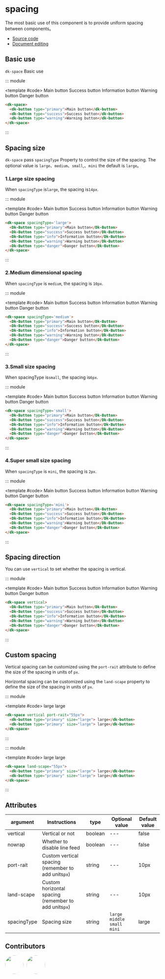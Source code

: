 # spacing

The most basic use of this component is to provide uniform spacing between components。

- [Source code](https://github.com/dk-plus-ui/dk-plus-ui/tree/master/packages/components/dkspace)
- [Document editing](https://github.com/dk-plus-ui/dk-plus-ui/blob/master/docs/en/components/space.md)

## Basic use

`dk-space` Basic use

::: module

<template #code>
<dk-space>
  <Dk-Button type="primary">Main button</Dk-Button>
  <Dk-Button type="success">Success button</Dk-Button>
  <Dk-Button type="info">Information button</Dk-Button>
  <Dk-Button type="warning">Warning button</Dk-Button>
  <Dk-Button type="danger">Danger button</Dk-Button>
</dk-space>
</template>

```html
<dk-space>
  <dk-button type="primary">Main button</dk-button>
  <dk-button type="success">Success button</dk-button>
  <dk-button type="warning">Warning button</dk-button>
</dk-space>
```

:::

## Spacing size

`dk-space` pass `spacingType` Property to control the size of the spacing. The optional value is `large`、`medium`、`small`,、`mini` the default is `large`。

### 1.Large size spacing

When `spacingType` is`large`, the spacing is`14px`.

::: module

<template #code>
<dk-space spacingType='large'>
  <Dk-Button type="primary">Main button</Dk-Button>
  <Dk-Button type="success">Success button</Dk-Button>
  <Dk-Button type="info">Information button</Dk-Button>
  <Dk-Button type="warning">Warning button</Dk-Button>
  <Dk-Button type="danger">Danger button</Dk-Button>
</dk-space>
</template>

```html
<dk-space spacingType='large'>
  <Dk-Button type="primary">Main button</Dk-Button>
  <Dk-Button type="success">Success button</Dk-Button>
  <Dk-Button type="info">Information button</Dk-Button>
  <Dk-Button type="warning">Warning button</Dk-Button>
  <Dk-Button type="danger">Danger button</Dk-Button>
</dk-space>
```

:::

### 2.Medium dimensional spacing

When `spacingType` is `medium`, the spacing is `10px`.

::: module

<template #code>
<dk-space spacingType='medium'>
  <Dk-Button type="primary">Main button</Dk-Button>
  <Dk-Button type="success">Success button</Dk-Button>
  <Dk-Button type="info">Information button</Dk-Button>
  <Dk-Button type="warning">Warning button</Dk-Button>
  <Dk-Button type="danger">Danger button</Dk-Button>
</dk-space>
</template>

```html
<dk-space spacingType='medium'>
  <Dk-Button type="primary">Main button</Dk-Button>
  <Dk-Button type="success">Success button</Dk-Button>
  <Dk-Button type="info">Information button</Dk-Button>
  <Dk-Button type="warning">Warning button</Dk-Button>
  <Dk-Button type="danger">Danger button</Dk-Button>
</dk-space>
```

:::

### 3.Small size spacing

When spacingType is`small`, the spacing is`6px`.

::: module

<template #code>
<dk-space spacingType='small'>
  <Dk-Button type="primary">Main button</Dk-Button>
  <Dk-Button type="success">Success button</Dk-Button>
  <Dk-Button type="info">Information button</Dk-Button>
  <Dk-Button type="warning">Warning button</Dk-Button>
  <Dk-Button type="danger">Danger button</Dk-Button>
</dk-space>
</template>

```html
<dk-space spacingType='small'>
  <Dk-Button type="primary">Main button</Dk-Button>
  <Dk-Button type="success">Success button</Dk-Button>
  <Dk-Button type="info">Information button</Dk-Button>
  <Dk-Button type="warning">Warning button</Dk-Button>
  <Dk-Button type="danger">Danger button</Dk-Button>
</dk-space>
```

:::

### 4.Super small size spacing

When `spacingType` is `mini`, the spacing is `2px`.

::: module

<template #code>
<dk-space spacingType='mini'>
  <Dk-Button type="primary">Main button</Dk-Button>
  <Dk-Button type="success">Success button</Dk-Button>
  <Dk-Button type="info">Information button</Dk-Button>
  <Dk-Button type="warning">Warning button</Dk-Button>
  <Dk-Button type="danger">Danger button</Dk-Button>
</dk-space>
</template>

```html
<dk-space spacingType='mini'>
  <Dk-Button type="primary">Main button</Dk-Button>
  <Dk-Button type="success">Success button</Dk-Button>
  <Dk-Button type="info">Information button</Dk-Button>
  <Dk-Button type="warning">Warning button</Dk-Button>
  <Dk-Button type="danger">Danger button</Dk-Button>
</dk-space>
```

:::

## Spacing direction

You can use `vertical` to set whether the spacing is vertical.

::: module

<template #code>
<dk-space vertical>
  <Dk-Button type="primary">Main button</Dk-Button>
  <Dk-Button type="success">Success button</Dk-Button>
  <Dk-Button type="info">Information button</Dk-Button>
  <Dk-Button type="warning">Warning button</Dk-Button>
  <Dk-Button type="danger">Danger button</Dk-Button>
</dk-space>
</template>

```html
<dk-space vertical>
  <Dk-Button type="primary">Main button</Dk-Button>
  <Dk-Button type="success">Success button</Dk-Button>
  <Dk-Button type="info">Information button</Dk-Button>
  <Dk-Button type="warning">Warning button</Dk-Button>
  <Dk-Button type="danger">Danger button</Dk-Button>
</dk-space>
```

:::

## Custom spacing

Vertical spacing can be customized using the `port-rait` attribute to define the size of the spacing in units of `px`.

Horizontal spacing can be customized using the `land-scape` property to define the size of the spacing in units of `px`.

::: module

<template #code>
<dk-space vertical port-rait="55px">
  <dk-button type="primary" size="large"> large </dk-button>
  <dk-button type="primary" size="large"> large</dk-button>
</dk-space>
</template>

```html
<dk-space vertical port-rait="55px">
  <dk-button type="primary" size="large"> large</dk-button>
  <dk-button type="primary" size="large"> large</dk-button>
</dk-space>
```

:::

::: module

<template #code>
<dk-space land-scape="55px">
  <dk-button type="primary" size="large"> large</dk-button>
  <dk-button type="primary" size="large"> large</dk-button>
</dk-space>
</template>

```html
<dk-space land-scape="55px">
  <dk-button type="primary" size="large"> large</dk-button>
  <dk-button type="primary" size="large"> large</dk-button>
</dk-space>
```

:::

## Attributes

| argument | Instructions | type | Optional value | Default value |
| --- | --- | --- | --- | --- |
| vertical | Vertical or not | boolean | --- | false |
| nowrap | Whether to disable line feed | boolean | --- | false |
| port-rait | Custom vertical spacing (remember to add units`px`)| string | --- | 10px |
| land-scape | Custom horizontal spacing (remember to add units`px`) | string | --- | 10px |
| spacingType | Spacing size | string | `large` `middle` `small` `mini` | large |

## Contributors

<div style='display: flex;'>
  <a href="https://github.com/dk-plus-ui" target="_blank" style='margin-right:10px;'>
    <img style='width:60px;height:60px;border-radius: 50%;' src="https://avatars.githubusercontent.com/u/88755587?v=4" />
  </a>
  <a href="https://github.com/WangYingJay" target="_blank">
    <img style='width:60px;height:60px;border-radius: 50%;' src="https://avatars.githubusercontent.com/u/117073291?s=64&v=4"/>
  </a>
</div>